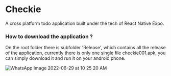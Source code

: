 # Checkie
A cross platform todo application built under the tech of React Native Expo.

### How to download the application ?
On the root folder there is subfolder 'Release', which contains all the release of the application, 
currently there is only one single file checkie001.apk, you can simply download it and run it on your android phone. 

![WhatsApp Image 2022-06-29 at 10 25 20 AM](https://user-images.githubusercontent.com/73595465/176354768-cd0473a9-103b-4654-89f0-76d76e40112e.jpeg)
